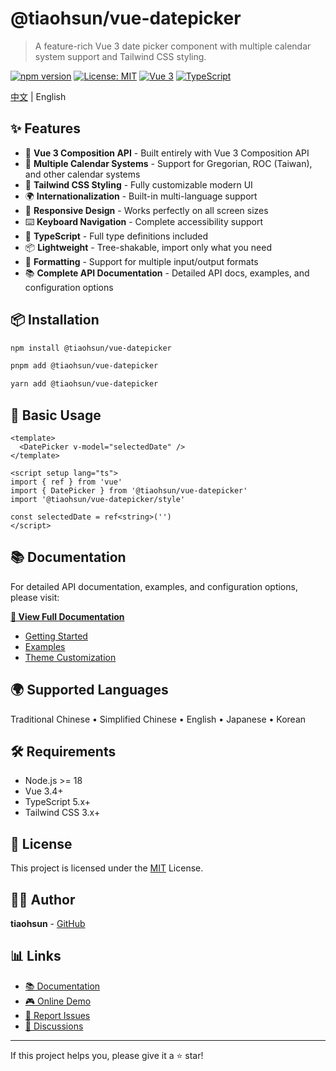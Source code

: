 # @tiaohsun/vue-datepicker

> A feature-rich Vue 3 date picker component with multiple calendar system support and Tailwind CSS styling.

[![npm version](https://img.shields.io/npm/v/@tiaohsun/vue-datepicker.svg)](https://www.npmjs.com/package/@tiaohsun/vue-datepicker)
[![License: MIT](https://img.shields.io/badge/License-MIT-yellow.svg)](https://opensource.org/licenses/MIT)
[![Vue 3](https://img.shields.io/badge/Vue-3.x-brightgreen.svg)](https://vuejs.org/)
[![TypeScript](https://img.shields.io/badge/TypeScript-5.x-blue.svg)](https://www.typescriptlang.org/)

[中文](./README.zh-TW.md) | English

## ✨ Features

- 🎯 **Vue 3 Composition API** - Built entirely with Vue 3 Composition API
- 📅 **Multiple Calendar Systems** - Support for Gregorian, ROC (Taiwan), and other calendar systems
- 🎨 **Tailwind CSS Styling** - Fully customizable modern UI
- 🌍 **Internationalization** - Built-in multi-language support
- 📱 **Responsive Design** - Works perfectly on all screen sizes
- ⌨️ **Keyboard Navigation** - Complete accessibility support
- 🔧 **TypeScript** - Full type definitions included
- 📦 **Lightweight** - Tree-shakable, import only what you need
- 📝 **Formatting** - Support for multiple input/output formats
- 📚 **Complete API Documentation** - Detailed API docs, examples, and configuration options

## 📦 Installation

```bash
npm install @tiaohsun/vue-datepicker
```

```bash
pnpm add @tiaohsun/vue-datepicker
```

```bash
yarn add @tiaohsun/vue-datepicker
```

## 🚀 Basic Usage

```vue
<template>
  <DatePicker v-model="selectedDate" />
</template>

<script setup lang="ts">
import { ref } from 'vue'
import { DatePicker } from '@tiaohsun/vue-datepicker'
import '@tiaohsun/vue-datepicker/style'

const selectedDate = ref<string>('')
</script>
```

## 📚 Documentation

For detailed API documentation, examples, and configuration options, please visit:

**[📖 View Full Documentation](https://vue-datepicker.pages.dev)**

- [Getting Started](https://vue-datepicker.pages.dev/en-us/guide/installation)
- [Examples](https://vue-datepicker.pages.dev/en-us/guide/basic-usage)
- [Theme Customization](https://vue-datepicker.pages.dev/en-us/customization/theming)

## 🌍 Supported Languages

Traditional Chinese • Simplified Chinese • English • Japanese • Korean

## 🛠 Requirements

- Node.js >= 18
- Vue 3.4+
- TypeScript 5.x+
- Tailwind CSS 3.x+

## 📄 License

This project is licensed under the [MIT](./LICENSE) License.

## 👨‍💻 Author

**tiaohsun** - [GitHub](https://github.com/Tiaohsun31)

## 📊 Links

- [📚 Documentation](https://vue-datepicker.pages.dev)
- [🎮 Online Demo](https://vue-datepicker.pages.dev/en-us/guide/basic-usage)
- [🐛 Report Issues](https://github.com/Tiaohsun31/vue-datepicker/issues)
- [💬 Discussions](https://github.com/Tiaohsun31/vue-datepicker/discussions)

---

If this project helps you, please give it a ⭐️ star!

